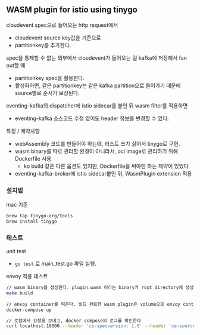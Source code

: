 ## WASM plugin for istio using tinygo

cloudevent spec으로 들어오는 http request에서
- cloudevent source key값을 기준으로 
- partitionkey를 추가한다.

spec을 통제할 수 없는 외부에서 cloudevent가 들어오는 걸 kafka에 저장해서 fan out할 때
- partitionkey spec을 활용한다.
- 활성화하면, 같은 partitionkey는 같은 kafka partition으로 들어가기 때문에 source별로 순서가 보장된다.

eventing-kafka의 dispatcher에 istio sidecar를 붙인 뒤 wasm filter를 적용하면
- eventing-kafka 소스코드 수정 없이도 header 정보를 변경할 수 있다.

특징 / 제약사항

- webAssembly 코드를 만들어야 하는데, 러스트 쓰기 싫어서 tinygo로 구현.
- wasm binary를 따로 관리할 환경이 아니라서, oci image로 관리하기 위해 Dockerfile 사용
  - ko build 같은 다른 옵션도 있지만, Dockerfile을 써야만 하는 제약이 있었다
- eventing-kafka-broker에 istio sidecar붙인 뒤, WasmPlugin extension 적용


### 설치법

mac 기준

```sh
brew tap tinygo-org/tools
brew install tinygo
```


### 테스트

unit test
- `go test` 로 main_test.go 파일 실행.


envoy 적용 테스트

```sh
// wasm binary를 생성한다. plugin.wasm 이라는 binary가 root directory에 생성된다.
make build
 
// envoy container를 띄운다. 빌드 완료한 wasm plugin은 volume으로 envoy container에 포함된다.
docker-compose up

// 로컬에서 요청을 보내고, docker compose의 로그를 확인한다
curl localhost:18000 --header 'ce-specversion: 1.0' --header 'ce-source: //eventsource-1.example.com' 
```


